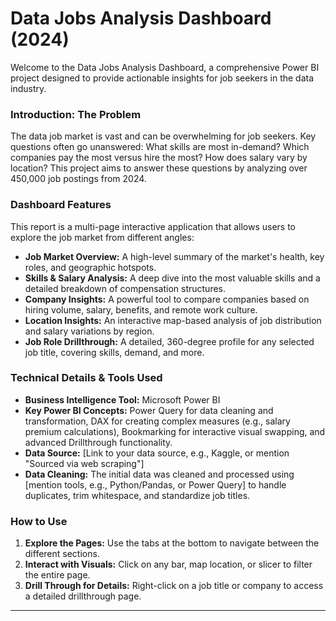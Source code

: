 # Data Jobs Analysis Dashboard (2024)

Welcome to the Data Jobs Analysis Dashboard, a comprehensive Power BI project designed to provide actionable insights for job seekers in the data industry.


### Introduction: The Problem
The data job market is vast and can be overwhelming for job seekers. Key questions often go unanswered: What skills are most in-demand? Which companies pay the most versus hire the most? How does salary vary by location? This project aims to answer these questions by analyzing over 450,000 job postings from 2024.

### Dashboard Features
This report is a multi-page interactive application that allows users to explore the job market from different angles:
*   **Job Market Overview:** A high-level summary of the market's health, key roles, and geographic hotspots.
*   **Skills & Salary Analysis:** A deep dive into the most valuable skills and a detailed breakdown of compensation structures.
*   **Company Insights:** A powerful tool to compare companies based on hiring volume, salary, benefits, and remote work culture.
*   **Location Insights:** An interactive map-based analysis of job distribution and salary variations by region.
*   **Job Role Drillthrough:** A detailed, 360-degree profile for any selected job title, covering skills, demand, and more.

### Technical Details & Tools Used
*   **Business Intelligence Tool:** Microsoft Power BI
*   **Key Power BI Concepts:** Power Query for data cleaning and transformation, DAX for creating complex measures (e.g., salary premium calculations), Bookmarking for interactive visual swapping, and advanced Drillthrough functionality.
*   **Data Source:** [Link to your data source, e.g., Kaggle, or mention "Sourced via web scraping"]
*   **Data Cleaning:** The initial data was cleaned and processed using [mention tools, e.g., Python/Pandas, or Power Query] to handle duplicates, trim whitespace, and standardize job titles.

### How to Use
1.  **Explore the Pages:** Use the tabs at the bottom to navigate between the different sections.
2.  **Interact with Visuals:** Click on any bar, map location, or slicer to filter the entire page.
3.  **Drill Through for Details:** Right-click on a job title or company to access a detailed drillthrough page.

---
